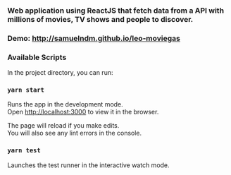 ### Web application using ReactJS that fetch data from a API with millions of movies, TV shows and people to discover.
### Demo: http://samuelndm.github.io/leo-moviegas

### Available Scripts

In the project directory, you can run:

### `yarn start`

Runs the app in the development mode.\
Open [http://localhost:3000](http://localhost:3000) to view it in the browser.

The page will reload if you make edits.\
You will also see any lint errors in the console.

### `yarn test`

Launches the test runner in the interactive watch mode.
